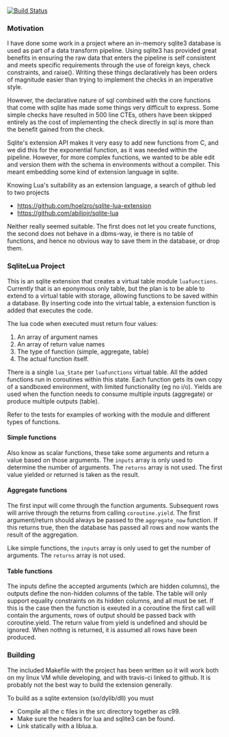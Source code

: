 [![Build Status](https://travis-ci.com/kev82/sqlitelua.svg?branch=master)](https://travis-ci.com/kev82/sqlitelua)

### Motivation

I have done some work in a project where an in-memory sqlite3 database is used
as part of a data transform pipeline. Using sqlite3 has provided great benefits
in ensuring the raw data that enters the pipeline is self consistent and meets
specific requirements through the use of foreign keys, check constraints, and
raise(). Writing these things declaratively has been orders of magnitude easier
than trying to implement the checks in an imperative style.
 
However, the declarative nature of sql combined with the core functions that
come with sqlite has made some things very difficult to express. Some simple
checks have resulted in 500 line CTEs, others have been skipped entirely as the
cost of implementing the check directly in sql is more than the benefit gained
from the check.

Sqlite's extension API makes it very easy to add new functions from C, and we
did this for the exponential function, as it was needed within the pipeline.
However, for more complex functions, we wanted to be able edit and version them
with the schema in environments without a compiler. This meant embedding some
kind of extension language in sqlite.

Knowing Lua's suitability as an extension language, a search of github led to
two projects

- https://github.com/hoelzro/sqlite-lua-extension
- https://github.com/abiliojr/sqlite-lua

Neither really seemed suitable. The first does not let you create functions,
the second does not behave in a dbms-way, ie there is no table of functions,
and hence no obvious way to save them in the database, or drop them.

### SqliteLua Project

This is an sqlite extension that creates a virtual table module `luafunctions`.
Currently that is an eponymous only table, but the plan is to be able to extend
to a virtual table with storage, allowing functions to be saved within a
database. By inserting code into the virtual table, a extension function is
added that executes the code.

The lua code when executed must return four values:

1. An array of argument names
1. An array of return value names
1. The type of function (simple, aggregate, table)
1. The actual function itself.

There is a single `lua_State` per `luafunctions` virtual table. All the added
functions run in coroutines within this state. Each function gets its own copy
of a sandboxed environment, with limited functionality (eg no i/o). Yields are
used when the function needs to consume multiple inputs (aggregate) or produce
multiple outputs (table).

Refer to the tests for examples of working with the module and different types
of functions.

#### Simple functions

Also know as scalar functions, these take some arguments and return a value
based on those arguments. The `inputs` array is only used to determine the
number of arguments.  The `returns` array is not used. The first value yielded
or returned is taken as the result.

#### Aggregate functions
 
The first input will come through the function arguments. Subsequent rows will
arrive through the returns from calling `coroutine.yield`. The first
argument/return should always be passed to the `aggregate_now` function. If
this returns true, then the database has passed all rows and now wants the
result of the aggregation.

Like simple functions, the `inputs` array is only used to get the number of
arguments. The `returns` array is not used.

#### Table functions

The inputs define the accepted arguments (which are hidden columns), the
outputs define the non-hidden columns of the table. The table will only
support equality constraints on its hidden columns, and all must be set. If
this is the case then the function is exeuted in a coroutine the first call
will contain the arguments, rows of output should be passed back with
coroutine.yield. The return value from yield is undefined and should be
ignored. When nothng is returned, it is assumed all rows have been produced.

### Building

The included Makefile with the project has been written so it will work both on
my linux VM while developing, and with travis-ci linked to github. It is
probably not the best way to build the extension generally.

To build as a sqlite extension (so/dylib/dll) you must

- Compile all the c files in the src directory together as c99.
- Make sure the headers for lua and sqlite3 can be found.
- Link statically with a liblua.a.
